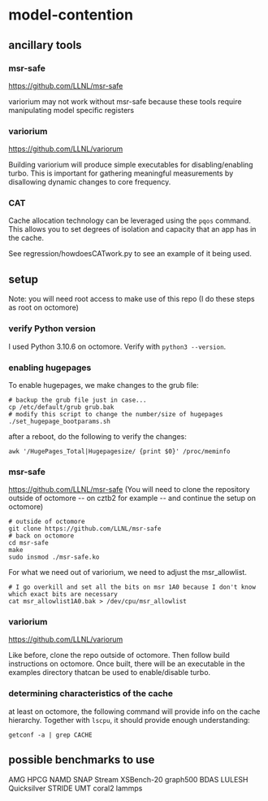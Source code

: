 # model-contention

## ancillary tools

### msr-safe
https://github.com/LLNL/msr-safe

variorium may not work without msr-safe because these tools require manipulating model specific registers

### variorium
https://github.com/LLNL/variorum

Building variorium will produce simple executables for disabling/enabling turbo.
This is important for gathering meaningful measurements by disallowing dynamic changes to core frequency.

### CAT
Cache allocation technology can be leveraged using the `pqos` command. This allows you to set degrees of isolation and capacity that an app has in the cache.

See regression/howdoesCATwork.py to see an example of it being used.


## setup
Note: you will need root access to make use of this repo
(I do these steps as root on octomore)

### verify Python version
I used Python 3.10.6 on octomore. Verify with `python3 --version`.

### enabling hugepages
To enable hugepages, we make changes to the grub file:

```
# backup the grub file just in case...
cp /etc/default/grub grub.bak
# modify this script to change the number/size of hugepages
./set_hugepage_bootparams.sh
```

after a reboot, do the following to verify the changes:
```
awk '/HugePages_Total|Hugepagesize/ {print $0}' /proc/meminfo
```

### msr-safe
https://github.com/LLNL/msr-safe
(You will need to clone the repository outside of octomore -- on cztb2 for example -- and continue the setup on octomore)
```
# outside of octomore
git clone https://github.com/LLNL/msr-safe
# back on octomore
cd msr-safe
make
sudo insmod ./msr-safe.ko
```

For what we need out of variorium, we need to adjust the msr_allowlist.
```
# I go overkill and set all the bits on msr 1A0 because I don't know which exact bits are necessary
cat msr_allowlist1A0.bak > /dev/cpu/msr_allowlist
```

### variorium
https://github.com/LLNL/variorum

Like before, clone the repo outside of octomore. Then follow build instructions on octomore.
Once built, there will be an executable in the examples directory thatcan be used to enable/disable turbo.

### determining characteristics of the cache
at least on octomore, the following command will provide info on the cache hierarchy.
Together with `lscpu`, it should provide enough understanding:
```
getconf -a | grep CACHE
```

## possible benchmarks to use
AMG
HPCG
NAMD
SNAP
Stream
XSBench-20
graph500
BDAS
LULESH
Quicksilver
STRIDE
UMT
coral2
lammps
